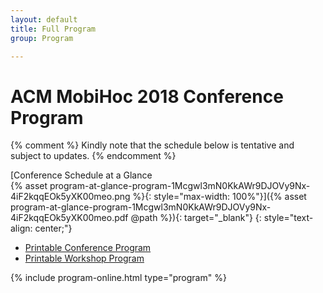 ```yaml
---
layout: default
title: Full Program
group: Program

---
```


# ACM MobiHoc 2018 Conference Program

{% comment %}
Kindly note that the schedule below is tentative and subject to updates.
{% endcomment %}

[Conference Schedule at a Glance  
{% asset program-at-glance-program-1Mcgwl3mN0KkAWr9DJOVy9Nx-4iF2kqqEOk5yXK00meo.png %}{: style="max-width: 100%"}]({% asset program-at-glance-program-1Mcgwl3mN0KkAWr9DJOVy9Nx-4iF2kqqEOk5yXK00meo.pdf @path %}){: target="_blank"}
{: style="text-align: center;"}

- [Printable Conference Program](program-raw.html)
- [Printable Workshop Program](workshops-raw.html)

{% include program-online.html type="program" %}
